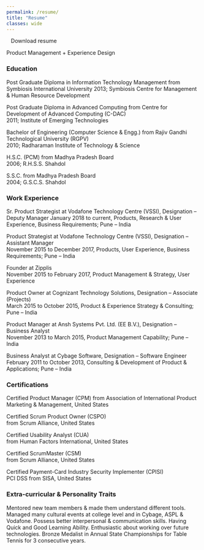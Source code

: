 ```yaml
---
permalink: /resume/
title: "Resume"
classes: wide
---
```


<i class="fas fa-cloud-download-alt fa-sm"></i>&nbsp;&nbsp;&nbsp;<a href="http://apple.com" title="Download" style="text-decoration:none">Download resume</a>

Product Management + Experience Design

<h3>Education</h3>
Post Graduate Diploma in Information Technology Management from Symbiosis International University  
2013; Symbiosis Centre for Management & Human Resource Development 

Post Graduate Diploma in Advanced Computing from Centre for Development of Advanced Computing (C-DAC)  
2011; Institute of Emerging Technologies 

Bachelor of Engineering (Computer Science & Engg.) from Rajiv Gandhi Technological University (RGPV)  
2010; Radharaman Institute of Technology & Science 

H.S.C. (PCM) from Madhya Pradesh Board  
2006; R.H.S.S. Shahdol 

S.S.C. from Madhya Pradesh Board  
2004; G.S.C.S. Shahdol 

<h3>Work Experience</h3>
Sr. Product Strategist at Vodafone Technology Centre (VSSI), Designation – Deputy Manager  
January 2018 to current, Products, Research & User Experience, Business Requirements; Pune – India 

Product Strategist at Vodafone Technology Centre (VSSI), Designation – Assistant Manager  
November 2015 to December 2017, Products, User Experience, Business Requirements; Pune – India 

Founder at Zipplis  
November 2015 to February 2017, Product Management & Strategy, User Experience 

Product Owner at Cognizant Technology Solutions, Designation – Associate (Projects)  
March 2015 to October 2015, Product & Experience Strategy & Consulting; Pune – India 

Product Manager at Ansh Systems Pvt. Ltd. (EE B.V.), Designation – Business Analyst  
November 2013 to March 2015, Product Management Capability; Pune – India 

Business Analyst at Cybage Software, Designation – Software Engineer  
February 2011 to October 2013, Consulting & Development of Product & Applications; Pune – India 

<h3>Certifications</h3>
Certified Product Manager (CPM)  
from Association of International Product Marketing & Management, United States 

Certified Scrum Product Owner (CSPO)  
from Scrum Alliance, United States 

Certified Usability Analyst (CUA)  
from Human Factors International, United States 

Certified ScrumMaster (CSM)  
from Scrum Alliance, United States 

Certified Payment-Card Industry Security Implementer (CPISI)  
PCI DSS from SISA, United States 

<h3>Extra-curricular & Personality Traits</h3>
Mentored new team members & made them understand different tools.  
Managed many cultural events at college level and in Cybage, ASPL & Vodafone.  
Possess better interpersonal & communication skills.  
Having Quick and Good Learning Ability.  
Enthusiastic about working over future technologies.  
Bronze Medalist in Annual State Championships for Table Tennis for 3 consecutive years. 
